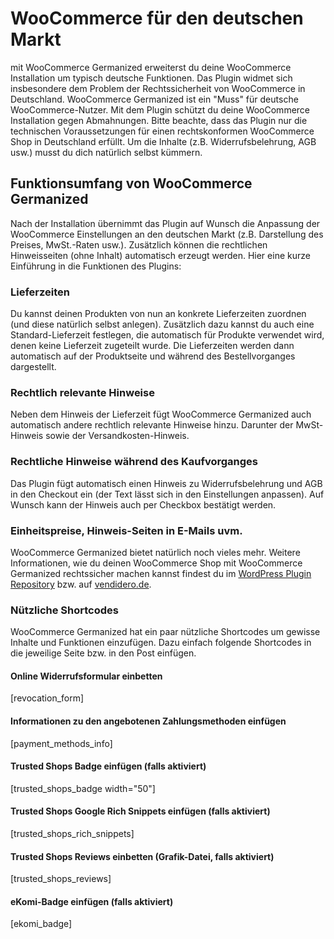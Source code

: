 # WooCommerce für den deutschen Markt
mit WooCommerce Germanized erweiterst du deine WooCommerce Installation um typisch deutsche Funktionen. Das Plugin widmet sich insbesondere dem Problem der Rechtssicherheit von WooCommerce in Deutschland. WooCommerce Germanized ist ein "Muss" für deutsche WooCommerce-Nutzer. Mit dem Plugin schützt du deine WooCommerce Installation gegen Abmahnungen.
Bitte beachte, dass das Plugin nur die technischen Voraussetzungen für einen rechtskonformen WooCommerce Shop in Deutschland erfüllt. Um die Inhalte (z.B. Widerrufsbelehrung, AGB usw.) musst du dich natürlich selbst kümmern. 

## Funktionsumfang von WooCommerce Germanized
Nach der Installation übernimmt das Plugin auf Wunsch die Anpassung der WooCommerce Einstellungen an den deutschen Markt (z.B. Darstellung des Preises, MwSt.-Raten usw.). Zusätzlich können die rechtlichen Hinweisseiten (ohne Inhalt) automatisch erzeugt werden. Hier eine kurze Einführung in die Funktionen des Plugins:

### Lieferzeiten
Du kannst deinen Produkten von nun an konkrete Lieferzeiten zuordnen (und diese natürlich selbst anlegen). Zusätzlich dazu kannst du auch eine Standard-Lieferzeit festlegen, die automatisch für Produkte verwendet wird, denen keine Lieferzeit zugeteilt wurde. Die Lieferzeiten werden dann automatisch auf der Produktseite und während des Bestellvorganges dargestellt.

### Rechtlich relevante Hinweise
Neben dem Hinweis der Lieferzeit fügt WooCommerce Germanized auch automatisch andere rechtlich relevante Hinweise hinzu. Darunter der MwSt-Hinweis sowie der Versandkosten-Hinweis.

### Rechtliche Hinweise während des Kaufvorganges
Das Plugin fügt automatisch einen Hinweis zu Widerrufsbelehrung und AGB in den Checkout ein (der Text lässt sich in den Einstellungen anpassen). Auf Wunsch kann der Hinweis auch per Checkbox bestätigt werden.

### Einheitspreise, Hinweis-Seiten in E-Mails uvm.
WooCommerce Germanized bietet natürlich noch vieles mehr. Weitere Informationen, wie du deinen WooCommerce Shop mit WooCommerce Germanized rechtssicher machen kannst findest du im [WordPress Plugin Repository](https://wordpress.org/plugins/woocommerce-germanized/) bzw. auf [vendidero.de](http://vendidero.de/woocommerce-germanized).

### Nützliche Shortcodes
WooCommerce Germanized hat ein paar nützliche Shortcodes um gewisse Inhalte und Funktionen einzufügen. Dazu einfach folgende Shortcodes in die jeweilige Seite bzw. in den Post einfügen.

#### Online Widerrufsformular einbetten
[revocation_form]

#### Informationen zu den angebotenen Zahlungsmethoden einfügen
[payment_methods_info]

#### Trusted Shops Badge einfügen (falls aktiviert)
[trusted_shops_badge width="50"]

#### Trusted Shops Google Rich Snippets einfügen (falls aktiviert)
[trusted_shops_rich_snippets]

#### Trusted Shops Reviews einbetten (Grafik-Datei, falls aktiviert)
[trusted_shops_reviews]

#### eKomi-Badge einfügen (falls aktiviert)
[ekomi_badge]